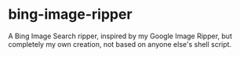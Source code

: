 # bing-image-ripper
A Bing Image Search ripper, inspired by my Google Image Ripper, but completely my own creation, not based on anyone else's shell script.
